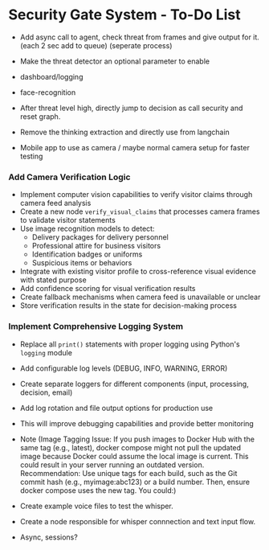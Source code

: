 # Security Gate System - To-Do List

- Add async call to agent, check threat from frames and give output for it. (each 2 sec add to queue) (seperate process)

- Make the threat detector an optional parameter to enable

- dashboard/logging

- face-recognition

- After threat level high, directly jump to decision as call security and reset graph.

- Remove the thinking extraction and directly use from langchain

- Mobile app to use as camera / maybe normal camera setup for faster testing


### **Add Camera Verification Logic**
- Implement computer vision capabilities to verify visitor claims through camera feed analysis
- Create a new node `verify_visual_claims` that processes camera frames to validate visitor statements
- Use image recognition models to detect:
  - Delivery packages for delivery personnel
  - Professional attire for business visitors
  - Identification badges or uniforms
  - Suspicious items or behaviors
- Integrate with existing visitor profile to cross-reference visual evidence with stated purpose
- Add confidence scoring for visual verification results
- Create fallback mechanisms when camera feed is unavailable or unclear
- Store verification results in the state for decision-making process

### **Implement Comprehensive Logging System**
- Replace all `print()` statements with proper logging using Python's `logging` module
- Add configurable log levels (DEBUG, INFO, WARNING, ERROR) 
- Create separate loggers for different components (input, processing, decision, email)
- Add log rotation and file output options for production use
- This will improve debugging capabilities and provide better monitoring


- Note (Image Tagging
Issue: If you push images to Docker Hub with the same tag (e.g., latest), docker compose might not pull the updated image because Docker could assume the local image is current. This could result in your server running an outdated version.
Recommendation: Use unique tags for each build, such as the Git commit hash (e.g., myimage:abc123) or a build number. Then, ensure docker compose uses the new tag. You could:)

- Create example voice files to test the whisper.
- Create a node responsible for whisper connnection and text input flow.
- Async, sessions?